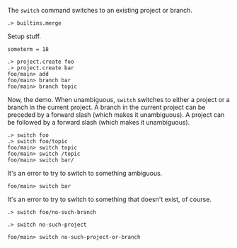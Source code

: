 The `switch` command switches to an existing project or branch.

```ucm:hide
.> builtins.merge
```

Setup stuff.

```unison
someterm = 18
```

```ucm
.> project.create foo
.> project.create bar
foo/main> add
foo/main> branch bar
foo/main> branch topic
```

Now, the demo. When unambiguous, `switch` switches to either a project or a branch in the current project. A branch in
the current project can be preceded by a forward slash (which makes it unambiguous). A project can be followed by a
forward slash (which makes it unambiguous).

```ucm
.> switch foo
.> switch foo/topic
foo/main> switch topic
foo/main> switch /topic
foo/main> switch bar/
```

It's an error to try to switch to something ambiguous.

```ucm:error
foo/main> switch bar
```

It's an error to try to switch to something that doesn't exist, of course.

```ucm:error
.> switch foo/no-such-branch
```

```ucm:error
.> switch no-such-project
```

```ucm:error
foo/main> switch no-such-project-or-branch
```
